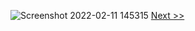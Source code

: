 ![Screenshot 2022-02-11 145315](https://user-images.githubusercontent.com/55657279/153555497-d335f68b-b025-4a57-8dd4-25254924af4a.png)
[Next >>](/1_installing_Linux/3.md)
